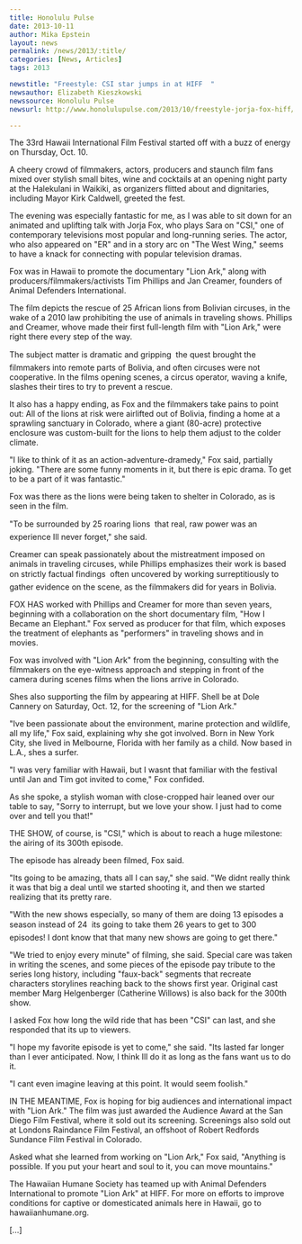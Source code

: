 ```yaml
---
title: Honolulu Pulse
date: 2013-10-11
author: Mika Epstein
layout: news
permalink: /news/2013/:title/
categories: [News, Articles]
tags: 2013

newstitle: "Freestyle: CSI star jumps in at HIFF  "
newsauthor: Elizabeth Kieszkowski  
newssource: Honolulu Pulse  
newsurl: http://www.honolulupulse.com/2013/10/freestyle-jorja-fox-hiff/  

---
```


The 33rd Hawaii International Film Festival started off with a buzz of energy on Thursday, Oct. 10.

A cheery crowd of filmmakers, actors, producers and staunch film fans mixed over stylish small bites, wine and cocktails at an opening night party at the Halekulani in Waikiki, as organizers flitted about and dignitaries, including Mayor Kirk Caldwell, greeted the fest.

The evening was especially fantastic for me, as I was able to sit down for an animated and uplifting talk with Jorja Fox, who plays Sara on "CSI," one of contemporary televisions most popular and long-running series. The actor, who also appeared on "ER" and in a story arc on "The West Wing," seems to have a knack for connecting with popular television dramas.

Fox was in Hawaii to promote the documentary "Lion Ark," along with producers/filmmakers/activists Tim Phillips and Jan Creamer, founders of Animal Defenders International.

The film depicts the rescue of 25 African lions from Bolivian circuses, in the wake of a 2010 law prohibiting the use of animals in traveling shows. Phillips and Creamer, whove made their first full-length film with "Lion Ark," were right there every step of the way.

The subject matter is dramatic and gripping  the quest brought the filmmakers into remote parts of Bolivia, and often circuses were not cooperative. In the films opening scenes, a circus operator, waving a knife, slashes their tires to try to prevent a rescue.

It also has a happy ending, as Fox and the filmmakers take pains to point out: All of the lions at risk were airlifted out of Bolivia, finding a home at a sprawling sanctuary in Colorado, where a giant (80-acre) protective enclosure was custom-built for the lions to help them adjust to the colder climate.

"I like to think of it as an action-adventure-dramedy," Fox said, partially joking. "There are some funny moments in it, but there is epic drama. To get to be a part of it was fantastic."

Fox was there as the lions were being taken to shelter in Colorado, as is seen in the film.

"To be surrounded by 25 roaring lions  that real, raw power was an experience Ill never forget," she said.

Creamer can speak passionately about the mistreatment imposed on animals in traveling circuses, while Phillips emphasizes their work is based on strictly factual findings  often uncovered by working surreptitiously to gather evidence on the scene, as the filmmakers did for years in Bolivia.

FOX HAS worked with Phillips and Creamer for more than seven years, beginning with a collaboration on the short documentary film, "How I Became an Elephant." Fox served as producer for that film, which exposes the treatment of elephants as "performers" in traveling shows and in movies.

Fox was involved with "Lion Ark" from the beginning, consulting with the filmmakers on the eye-witness approach and stepping in front of the camera during scenes films when the lions arrive in Colorado.

Shes also supporting the film by appearing at HIFF. Shell be at Dole Cannery on Saturday, Oct. 12, for the screening of "Lion Ark."

"Ive been passionate about the environment, marine protection and wildlife, all my life," Fox said, explaining why she got involved. Born in New York City, she lived in Melbourne, Florida with her family as a child. Now based in L.A., shes a surfer.

"I was very familiar with Hawaii, but I wasnt that familiar with the festival until Jan and Tim got invited to come," Fox confided.

As she spoke, a stylish woman with close-cropped hair leaned over our table to say, "Sorry to interrupt, but we love your show. I just had to come over and tell you that!"

THE SHOW, of course, is "CSI," which is about to reach a huge milestone: the airing of its 300th episode.

The episode has already been filmed, Fox said.

"Its going to be amazing, thats all I can say," she said. "We didnt really think it was that big a deal until we started shooting it, and then we started realizing that its pretty rare.

"With the new shows especially, so many of them are doing 13 episodes a season instead of 24  its going to take them 26 years to get to 300 episodes! I dont know that that many new shows are going to get there."

"We tried to enjoy every minute" of filming, she said. Special care was taken in writing the scenes, and some pieces of the episode pay tribute to the series long history, including "faux-back" segments that recreate characters storylines reaching back to the shows first year. Original cast member Marg Helgenberger (Catherine Willows) is also back for the 300th show.

I asked Fox how long the wild ride that has been "CSI" can last, and she responded that its up to viewers.

"I hope my favorite episode is yet to come," she said. "Its lasted far longer than I ever anticipated.  Now, I think Ill do it as long as the fans want us to do it.

"I cant even imagine leaving at this point. It would seem foolish."

IN THE MEANTIME, Fox is hoping for big audiences and international impact with "Lion Ark." The film was just awarded the Audience Award at the San Diego Film Festival, where it sold out its screening. Screenings also sold out at Londons Raindance Film Festival, an offshoot of Robert Redfords Sundance Film Festival in Colorado.

Asked what she learned from working on "Lion Ark," Fox said, "Anything is possible. If you put your heart and soul to it, you can move mountains."

The Hawaiian Humane Society has teamed up with Animal Defenders International to promote "Lion Ark" at HIFF. For more on efforts to improve conditions for captive or domesticated animals here in Hawaii, go to hawaiianhumane.org.

[...]

